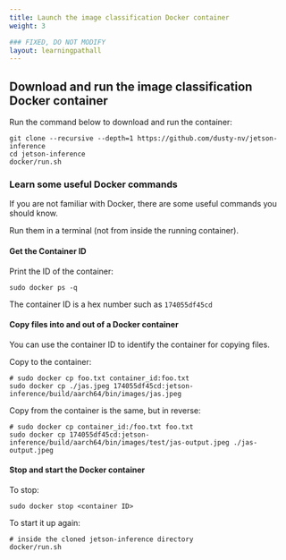```yaml
---
title: Launch the image classification Docker container
weight: 3

### FIXED, DO NOT MODIFY
layout: learningpathall
---
```


## Download and run the image classification Docker container

Run the command below to download and run the container:

```console
git clone --recursive --depth=1 https://github.com/dusty-nv/jetson-inference
cd jetson-inference
docker/run.sh
```

### Learn some useful Docker commands

If you are not familiar with Docker, there are some useful commands you should know. 

Run them in a terminal (not from inside the running container).

#### Get the Container ID

Print the ID of the container:

```console
sudo docker ps -q
```

The container ID is a hex number such as `174055df45cd`

#### Copy files into and out of a Docker container

You can use the container ID to identify the container for copying files.

Copy to the container:

```console
# sudo docker cp foo.txt container_id:foo.txt
sudo docker cp ./jas.jpeg 174055df45cd:jetson-inference/build/aarch64/bin/images/jas.jpeg
```

Copy from the container is the same, but in reverse: 

```console
# sudo docker cp container_id:/foo.txt foo.txt
sudo docker cp 174055df45cd:jetson-inference/build/aarch64/bin/images/test/jas-output.jpeg ./jas-output.jpeg
```

#### Stop and start the Docker container

To stop:

```console
sudo docker stop <container ID>
```

To start it up again:

```console
# inside the cloned jetson-inference directory
docker/run.sh
```
